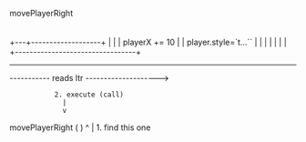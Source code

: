 


movePlayerRight
 \
  \
   \
+---+------<Function>-------------+
|                                 |
|      playerX += 10              |
|      player.style=`t...``       |
|                                 |
|                                 |
|                                 |
+---------------------------------+








-----------------------------------------------------------


----------- reads ltr -------------------->

               2. execute (call)
                 |
                 v
movePlayerRight ( )
        ^
        |
       1. find this one
